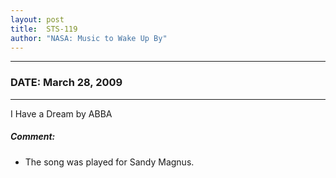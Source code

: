 ```yaml
---
layout: post
title:  STS-119
author: "NASA: Music to Wake Up By"
---
```


----
### DATE: March 28, 2009
----
I Have a Dream by ABBA

##### Comment:
* The song was played for Sandy Magnus.
